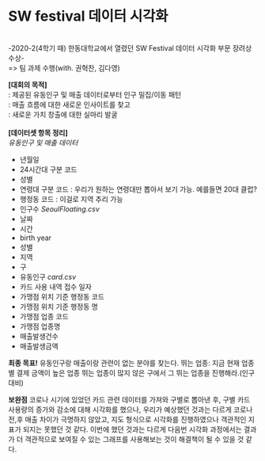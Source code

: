 # SW festival 데이터 시각화<br>
<br>
-2020-2(4학기 때) 한동대학교에서 열렸던 SW Festival 데이터 시각화 부문 장려상 수상-<br>
=> 팀 과제 수행(with. 권혁찬, 김다영)<br>

**[대회의 목적]**<br>
: 제공된 유동인구 및 매출 데이터로부터 인구 밀집/이동 패턴<br>
: 매출 흐름에 대한 새로운 인사이트를 찾고<br>
: 새로운 가치 창출에 대한 실마리 발굴<br>
<br>
**[데이터셋 항목 정리]**<br>
*유동인구 및 매출 데이터*
- 년월일
- 24시간대 구분 코드
- 성별
- 연령대 구분 코드 : 우리가 원하는 연령대만 뽑아서 보기 가능. 예를들면 20대 클럽?
- 행정동 코드 : 이걸로 지역 추리 가능
- 인구수
*SeoulFloating.csv*
- 날짜
- 시간
- birth year
- 성별
- 지역
- 구
- 유동인구
*card.csv*
- 카드 사용 내역 접수 일자
- 가맹점 위치 기준 행정동 코드
- 가맹점 위치 기준 행정동 명
- 가맹점 업종 코드
- 가맹점 업종명
- 매출발생건수
- 매출발생금액

**최종 목표!**
유동인구랑 매출이랑 관련이 없는 분야를 찾는다. 
뛰는 업종: 지금 현재 업종별 결제 금액이 높은 업종
뛰는 업종이 많지 않은 구에서 그 뛰는 업종을 진행해라.(인구 대비)

**보완점**
코로나 시기에 있었던 카드 관련 데이터를 가져와 구별로 뽑아낸 후, 구별 카드 사용량의 증가와 감소에 대해 시각화를 했으나,
우리가 예상했던 것과는 다르게 코로나 전,후 매출 차이가 극명하지 않았고, 지도 형식으로 시각화를 진행하였으나 객관적인 지표가 되지는 못했던 것 같다.
이번에 했던 것과는 다르게 다음번 시각화 과정에서는 결과가 더 객관적으로 보여질 수 있는 그래프를 사용해보는 것이 해결책이 될 수 있을 것 같다.
